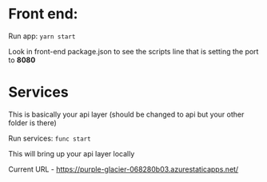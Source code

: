 # Front end:
Run app: ``yarn start ``

Look in front-end package.json to see the scripts line that is setting the port to **8080**

# Services 
This is basically your api layer (should be changed to api but your other folder is there)

Run services: ``func start``

This will bring up your api layer locally

Current URL - https://purple-glacier-068280b03.azurestaticapps.net/

